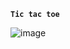**`Tic tac toe`**

![image](https://github.com/rendizi/tic-tac-toe/assets/120701599/a29399b0-b3ae-45be-afff-6d47f05ba99e)
